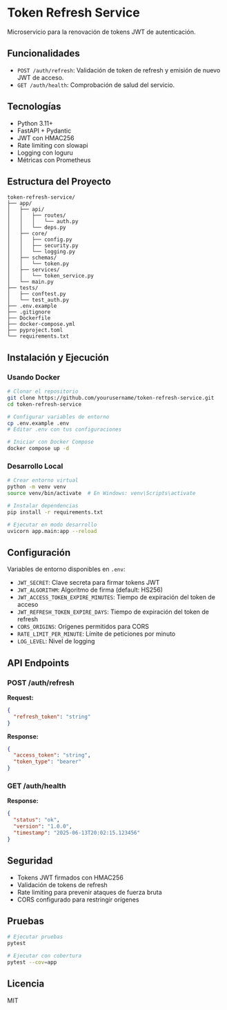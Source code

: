 # Token Refresh Service

Microservicio para la renovación de tokens JWT de autenticación.

## Funcionalidades

- `POST /auth/refresh`: Validación de token de refresh y emisión de nuevo JWT de acceso.
- `GET /auth/health`: Comprobación de salud del servicio.

## Tecnologías

- Python 3.11+
- FastAPI + Pydantic
- JWT con HMAC256
- Rate limiting con slowapi
- Logging con loguru
- Métricas con Prometheus

## Estructura del Proyecto

```
token-refresh-service/
├── app/
│   ├── api/
│   │   ├── routes/
│   │   │   └── auth.py
│   │   └── deps.py
│   ├── core/
│   │   ├── config.py
│   │   ├── security.py
│   │   └── logging.py
│   ├── schemas/
│   │   └── token.py
│   ├── services/
│   │   └── token_service.py
│   └── main.py
├── tests/
│   ├── conftest.py
│   └── test_auth.py
├── .env.example
├── .gitignore
├── Dockerfile
├── docker-compose.yml
├── pyproject.toml
└── requirements.txt
```

## Instalación y Ejecución

### Usando Docker

```bash
# Clonar el repositorio
git clone https://github.com/yourusername/token-refresh-service.git
cd token-refresh-service

# Configurar variables de entorno
cp .env.example .env
# Editar .env con tus configuraciones

# Iniciar con Docker Compose
docker compose up -d
```

### Desarrollo Local

```bash
# Crear entorno virtual
python -m venv venv
source venv/bin/activate  # En Windows: venv\Scripts\activate

# Instalar dependencias
pip install -r requirements.txt

# Ejecutar en modo desarrollo
uvicorn app.main:app --reload
```

## Configuración

Variables de entorno disponibles en `.env`:

- `JWT_SECRET`: Clave secreta para firmar tokens JWT
- `JWT_ALGORITHM`: Algoritmo de firma (default: HS256)
- `JWT_ACCESS_TOKEN_EXPIRE_MINUTES`: Tiempo de expiración del token de acceso
- `JWT_REFRESH_TOKEN_EXPIRE_DAYS`: Tiempo de expiración del token de refresh
- `CORS_ORIGINS`: Orígenes permitidos para CORS
- `RATE_LIMIT_PER_MINUTE`: Límite de peticiones por minuto
- `LOG_LEVEL`: Nivel de logging

## API Endpoints

### POST /auth/refresh

**Request:**
```json
{
  "refresh_token": "string"
}
```

**Response:**
```json
{
  "access_token": "string",
  "token_type": "bearer"
}
```

### GET /auth/health

**Response:**
```json
{
  "status": "ok",
  "version": "1.0.0",
  "timestamp": "2025-06-13T20:02:15.123456"
}
```

## Seguridad

- Tokens JWT firmados con HMAC256
- Validación de tokens de refresh
- Rate limiting para prevenir ataques de fuerza bruta
- CORS configurado para restringir orígenes

## Pruebas

```bash
# Ejecutar pruebas
pytest

# Ejecutar con cobertura
pytest --cov=app
```

## Licencia

MIT
